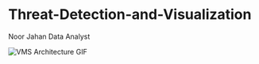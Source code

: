 # Threat-Detection-and-Visualization

Noor Jahan Data Analyst


![VMS Architecture GIF](https://github.com/DataTech-Solutions/Threat-Detection-and-Visualization/assets/140796709/03999a62-2609-435b-852f-a8b8bff2ca41)

